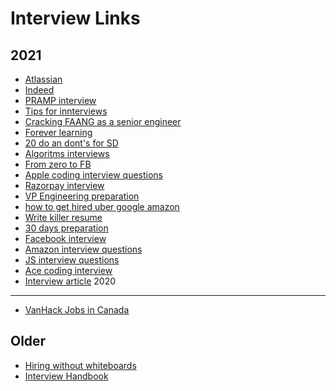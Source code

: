 # Interview Links


2021
----
- [Atlassian](https://medium.com/@debaban573/atlassian-software-engineer-interview-experience-ed78377b2539)
- [Indeed](https://medium.com/@ankitkp88534/indeed-com-sde-i-interview-experience-5681c2cae4d8)
- [PRAMP interview](https://www.pramp.com/#/)
- [Tips for innterviews](https://medium.com/javarevisited/preparation-tips-for-interviews-at-faang-5cee4752b33e)
- [Cracking FAANG as a senior engineer](https://medium.com/@goldsho/cracking-big-tech-faang-as-a-senior-engineer-12-yoe-non-iit-iiit-nit-bits-6c51e5d7f0a2)
- [Forever learning](https://bytes.swiggy.com/forever-learning-heres-one-software-engineer-s-journey-that-grew-phenomenally-along-with-swiggy-3fe7fabc3793)
- [20 do an dont's for SD](https://levelup.gitconnected.com/software-development-then-and-now-steep-decline-into-mediocrity-5d02cb5248ff)
- [Algoritms interviews](https://medium.com/swlh/how-to-study-for-data-structures-and-algorithms-interviews-at-faang-65043e00b5df)
- [From zero to FB](https://medium.com/@pv.safronov/from-zero-to-fb-offer-and-mentoring-other-people-my-way-to-750-problems-ebc7ef3cb166)
- [Apple coding interview questions](https://betterprogramming.pub/top-30-apple-coding-interview-questions-with-solutions-19990071ebfc)
- [Razorpay interview](https://blog.plxity.co/razorpay-frontend-engineer-interview-experience)
- [VP Engineering preparation](https://wtwangbu.medium.com/director-to-vp-engineering-what-is-expected-and-how-to-prepare-338460f1f77d)
- [how to get hired uber google amazon](https://medium.com/swlh/how-to-get-hired-at-uber-google-amazon-linkedin-microsoft-facebook-etc-4f5a2f159c25)
- [Write killer resume](https://medium.com/free-code-camp/writing-a-killer-software-engineering-resume-b11c91ef699d)
- [30 days preparation](https://ganeshpr227.medium.com/30-days-interview-preparation-plan-200-best-coding-questions-and-behavioural-interviews-3f8fc19c2361)
- [Facebook interview](https://medium.com/@AndyyHope/software-engineering-interviews-744380f4f2af)
- [Amazon interview questions](https://medium.com/@vaishalithakur614/amazon-interview-experience-660d8275975)
- [JS interview questions](https://abdoamin.medium.com/35-javascript-interview-questions-answered-by-me-95158209a8c6)
- [Ace coding interview](https://mjbleong.medium.com/ace-the-coding-interview-how-i-got-offers-at-google-and-facebook-twice-d5083fcca17d)
- [Interview article](https://betterprogramming.pub/if-software-engineering-is-in-demand-why-is-it-so-hard-to-get-a-software-engineering-job-c043a964e463)
2020
----
- [VanHack Jobs in Canada](vanhack.typeform.com)


Older
-----
- [Hiring without whiteboards](https://github.com/poteto/hiring-without-whiteboards)
- [Interview Handbook](https://github.com/yangshun/front-end-interview-handbook)